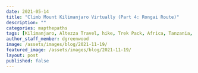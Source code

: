 ```yaml
---
date: 2021-05-14
title: "Climb Mount Kilimanjaro Virtually (Part 4: Rongai Route)"
description: ""
categories: mapthepaths
tags: [Kilimanjaro, Altezza Travel, hike, Trek Pack, Africa, Tanzania, GoPro, MAX, Rongai]
author_staff_member: dgreenwood
image: /assets/images/blog/2021-11-19/
featured_image: /assets/images/blog/2021-11-19/
layout: post
published: false
---
```


